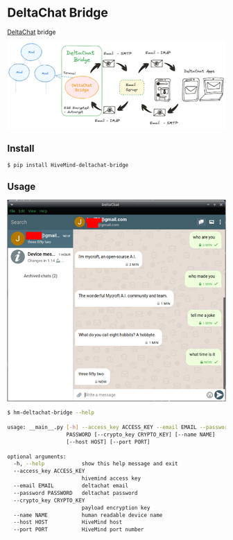# DeltaChat Bridge

[DeltaChat](https://delta.chat/en/) bridge 

![img_12.png](img_12.png)

## Install

```bash
$ pip install HiveMind-deltachat-bridge
```
## Usage

![img.png](https://github.com/JarbasHiveMind/HiveMind-deltachat-bridge/raw/master/img.png)

```bash
$ hm-deltachat-bridge --help

usage: __main__.py [-h] --access_key ACCESS_KEY --email EMAIL --password
                   PASSWORD [--crypto_key CRYPTO_KEY] [--name NAME]
                   [--host HOST] [--port PORT]

optional arguments:
  -h, --help            show this help message and exit
  --access_key ACCESS_KEY
                        hivemind access key
  --email EMAIL         deltachat email
  --password PASSWORD   deltachat password
  --crypto_key CRYPTO_KEY
                        payload encryption key
  --name NAME           human readable device name
  --host HOST           HiveMind host
  --port PORT           HiveMind port number
```

